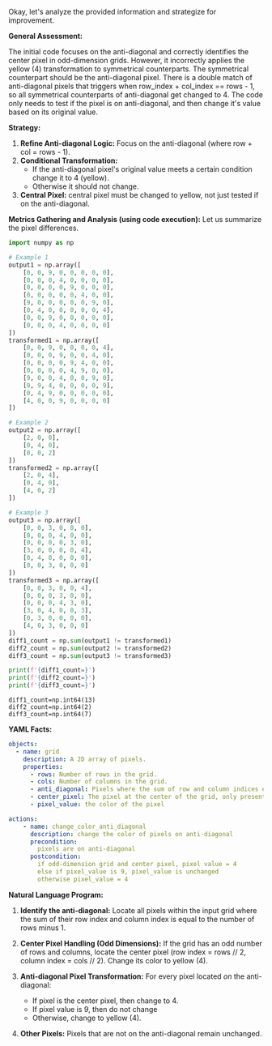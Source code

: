 Okay, let's analyze the provided information and strategize for improvement.

**General Assessment:**

The initial code focuses on the anti-diagonal and correctly identifies the center pixel in odd-dimension grids. However, it incorrectly applies the yellow (4) transformation to symmetrical counterparts. The symmetrical counterpart should be the anti-diagonal pixel. There is a double match of anti-diagonal pixels that triggers when row_index + col_index == rows - 1, so all symmetrical counterparts of anti-diagonal get changed to 4. The code only needs to test if the pixel is on anti-diagonal, and then change it's value based on its original value.

**Strategy:**

1.  **Refine Anti-diagonal Logic:** Focus on the anti-diagonal (where row + col = rows - 1).
2.  **Conditional Transformation:**
    *   If the anti-diagonal pixel's original value meets a certain condition change it to 4 (yellow).
    *   Otherwise it should not change.
3. **Central Pixel:** central pixel must be changed to yellow, not just tested if on the anti-diagonal.

**Metrics Gathering and Analysis (using code execution):**
Let us summarize the pixel differences.


``` python
import numpy as np

# Example 1
output1 = np.array([
    [0, 0, 9, 0, 0, 0, 0, 0],
    [0, 0, 0, 4, 0, 0, 0, 0],
    [0, 0, 0, 0, 9, 0, 0, 0],
    [0, 0, 0, 0, 0, 4, 0, 0],
    [9, 0, 0, 0, 0, 0, 9, 0],
    [0, 4, 0, 0, 0, 0, 0, 4],
    [0, 0, 9, 0, 0, 0, 0, 0],
    [0, 0, 0, 4, 0, 0, 0, 0]
])
transformed1 = np.array([
    [0, 0, 9, 0, 0, 0, 0, 4],
    [0, 0, 0, 9, 0, 0, 4, 0],
    [0, 0, 0, 0, 9, 4, 0, 0],
    [0, 0, 0, 0, 4, 9, 0, 0],
    [9, 0, 0, 4, 0, 0, 9, 0],
    [0, 9, 4, 0, 0, 0, 0, 9],
    [0, 4, 9, 0, 0, 0, 0, 0],
    [4, 0, 0, 9, 0, 0, 0, 0]
])

# Example 2
output2 = np.array([
    [2, 0, 0],
    [0, 4, 0],
    [0, 0, 2]
])
transformed2 = np.array([
    [2, 0, 4],
    [0, 4, 0],
    [4, 0, 2]
])

# Example 3
output3 = np.array([
    [0, 0, 3, 0, 0, 0],
    [0, 0, 0, 4, 0, 0],
    [0, 0, 0, 0, 3, 0],
    [3, 0, 0, 0, 0, 4],
    [0, 4, 0, 0, 0, 0],
    [0, 0, 3, 0, 0, 0]
])
transformed3 = np.array([
    [0, 0, 3, 0, 0, 4],
    [0, 0, 0, 3, 0, 0],
    [0, 0, 0, 4, 3, 0],
    [3, 0, 4, 0, 0, 3],
    [0, 3, 0, 0, 0, 0],
    [4, 0, 3, 0, 0, 0]
])
diff1_count = np.sum(output1 != transformed1)
diff2_count = np.sum(output2 != transformed2)
diff3_count = np.sum(output3 != transformed3)

print(f'{diff1_count=}')
print(f'{diff2_count=}')
print(f'{diff3_count=}')


```
```
diff1_count=np.int64(13)
diff2_count=np.int64(2)
diff3_count=np.int64(7)

```
**YAML Facts:**


```yaml
objects:
  - name: grid
    description: A 2D array of pixels.
    properties:
      - rows: Number of rows in the grid.
      - cols: Number of columns in the grid.
      - anti_diagonal: Pixels where the sum of row and column indices equals rows - 1.
      - center_pixel: The pixel at the center of the grid, only present in odd-dimension grids.
      - pixel_value: the color of the pixel

actions:
    - name: change_color_anti_diagonal
      description: change the color of pixels on anti-diagonal
      precondition:
        pixels are on anti-diagonal
      postcondition:
        if odd-dimension grid and center pixel, pixel value = 4
        else if pixel_value is 9, pixel_value is unchanged
        otherwise pixel_value = 4


```


**Natural Language Program:**

1.  **Identify the anti-diagonal:** Locate all pixels within the input grid where the sum of their row index and column index is equal to the number of rows minus 1.
2.  **Center Pixel Handling (Odd Dimensions):** If the grid has an odd number of rows and columns, locate the center pixel (row index = rows // 2, column index = cols // 2). Change its color to yellow (4).
3.  **Anti-diagonal Pixel Transformation:** For every pixel located *on* the anti-diagonal:
    *   If pixel is the center pixel, then change to 4.
    *    If pixel value is 9, then do not change
    *    Otherwise, change to yellow (4).

4. **Other Pixels:** Pixels that are not on the anti-diagonal remain unchanged.
